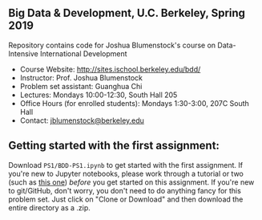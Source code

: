 ## Big Data & Development, U.C. Berkeley, Spring 2019

Repository contains code for Joshua Blumenstock's course on Data-Intensive International Development

- Course Website: http://sites.ischool.berkeley.edu/bdd/ 
- Instructor: Prof. Joshua Blumenstock
- Problem set assistant: Guanghua Chi
- Lectures: Mondays 10:00-12:30, South Hall 205
- Office Hours (for enrolled students): Mondays 1:30-3:00, 207C South Hall
- Contact: jblumenstock@berkeley.edu

## Getting started with the first assignment:

Download `PS1/BDD-PS1.ipynb` to get started with the first assignment. If you're new to Jupyter notebooks, please work through a tutorial or two (such as [this one](http://opentechschool.github.io/python-data-intro/core/notebook.html)) *before* you get started on this assignment. If you're new to git/GitHub, don't worry, you don't need to do anything fancy for this problem set. Just click on "Clone or Download" and then download the entire directory as a .zip.
